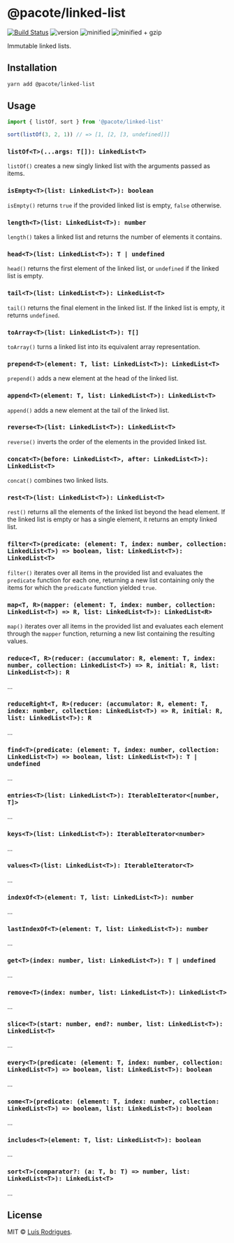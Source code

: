 # @pacote/linked-list

[![Build Status](https://travis-ci.org/PacoteJS/pacote.svg?branch=master)](https://travis-ci.org/PacoteJS/pacote)
![version](https://badgen.net/npm/v/@pacote/linked-list)
![minified](https://badgen.net/bundlephobia/min/@pacote/linked-list)
![minified + gzip](https://badgen.net/bundlephobia/minzip/@pacote/linked-list)

Immutable linked lists.

## Installation

```bash
yarn add @pacote/linked-list
```

## Usage

```typescript
import { listOf, sort } from '@pacote/linked-list'

sort(listOf(3, 2, 1)) // => [1, [2, [3, undefined]]]
```

### `listOf<T>(...args: T[]): LinkedList<T>`

`listOf()` creates a new singly linked list with the arguments passed as items.

### `isEmpty<T>(list: LinkedList<T>): boolean`

`isEmpty()` returns `true` if the provided linked list is empty, `false`
otherwise.

### `length<T>(list: LinkedList<T>): number`

`length()` takes a linked list and returns the number of elements it contains.

### `head<T>(list: LinkedList<T>): T | undefined`

`head()` returns the first element of the linked list, or `undefined` if the
linked list is empty.

### `tail<T>(list: LinkedList<T>): LinkedList<T>`

`tail()` returns the final element in the linked list. If the linked list is
empty, it returns `undefined`.

### `toArray<T>(list: LinkedList<T>): T[]`

`toArray()` turns a linked list into its equivalent array representation.

### `prepend<T>(element: T, list: LinkedList<T>): LinkedList<T>`

`prepend()` adds a new element at the head of the linked list.

### `append<T>(element: T, list: LinkedList<T>): LinkedList<T>`

`append()` adds a new element at the tail of the linked list.

### `reverse<T>(list: LinkedList<T>): LinkedList<T>`

`reverse()` inverts the order of the elements in the provided linked list.

### `concat<T>(before: LinkedList<T>, after: LinkedList<T>): LinkedList<T>`

`concat()` combines two linked lists.

### `rest<T>(list: LinkedList<T>): LinkedList<T>`

`rest()` returns all the elements of the linked list beyond the head element. If
the linked list is empty or has a single element, it returns an empty linked
list.

### `filter<T>(predicate: (element: T, index: number, collection: LinkedList<T>) => boolean, list: LinkedList<T>): LinkedList<T>`

`filter()` iterates over all items in the provided list and evaluates the
`predicate` function for each one, returning a new list containing only the items
for which the `predicate` function yielded `true`.

### `map<T, R>(mapper: (element: T, index: number, collection: LinkedList<T>) => R, list: LinkedList<T>): LinkedList<R>`

`map()` iterates over all items in the provided list and evaluates each element
through the `mapper` function, returning a new list containing the resulting
values.

### `reduce<T, R>(reducer: (accumulator: R, element: T, index: number, collection: LinkedList<T>) => R, initial: R, list: LinkedList<T>): R`

...

### `reduceRight<T, R>(reducer: (accumulator: R, element: T, index: number, collection: LinkedList<T>) => R, initial: R, list: LinkedList<T>): R`

...

### `find<T>(predicate: (element: T, index: number, collection: LinkedList<T>) => boolean, list: LinkedList<T>): T | undefined`

...

### `entries<T>(list: LinkedList<T>): IterableIterator<[number, T]>`

...

### `keys<T>(list: LinkedList<T>): IterableIterator<number>`

...

### `values<T>(list: LinkedList<T>): IterableIterator<T>`

...

### `indexOf<T>(element: T, list: LinkedList<T>): number`

...

### `lastIndexOf<T>(element: T, list: LinkedList<T>): number`

...

### `get<T>(index: number, list: LinkedList<T>): T | undefined`

...

### `remove<T>(index: number, list: LinkedList<T>): LinkedList<T>`

...

### `slice<T>(start: number, end?: number, list: LinkedList<T>): LinkedList<T>`

...

### `every<T>(predicate: (element: T, index: number, collection: LinkedList<T>) => boolean, list: LinkedList<T>): boolean`

...

### `some<T>(predicate: (element: T, index: number, collection: LinkedList<T>) => boolean, list: LinkedList<T>): boolean`

...

### `includes<T>(element: T, list: LinkedList<T>): boolean`

...

### `sort<T>(comparator?: (a: T, b: T) => number, list: LinkedList<T>): LinkedList<T>`

...

## License

MIT © [Luís Rodrigues](https://goblindegook.com).
